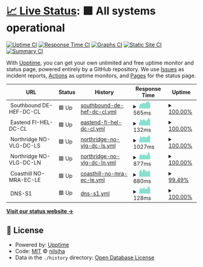 # [📈 Live Status](https://nilsjha.github.io/upptime-pub): <!--live status--> **🟩 All systems operational**

[![Uptime CI](https://github.com/nilsjha/upptime-pub/workflows/Uptime%20CI/badge.svg)](https://github.com/nilsjha/upptime-pub/actions?query=workflow%3A%22Uptime+CI%22)
[![Response Time CI](https://github.com/nilsjha/upptime-pub/workflows/Response%20Time%20CI/badge.svg)](https://github.com/nilsjha/upptime-pub/actions?query=workflow%3A%22Response+Time+CI%22)
[![Graphs CI](https://github.com/nilsjha/upptime-pub/workflows/Graphs%20CI/badge.svg)](https://github.com/nilsjha/upptime-pub/actions?query=workflow%3A%22Graphs+CI%22)
[![Static Site CI](https://github.com/nilsjha/upptime-pub/workflows/Static%20Site%20CI/badge.svg)](https://github.com/nilsjha/upptime-pub/actions?query=workflow%3A%22Static+Site+CI%22)
[![Summary CI](https://github.com/nilsjha/upptime-pub/workflows/Summary%20CI/badge.svg)](https://github.com/nilsjha/upptime-pub/actions?query=workflow%3A%22Summary+CI%22)

With [Upptime](https://upptime.js.org), you can get your own unlimited and free uptime monitor and status page, powered entirely by a GitHub repository. We use [Issues](https://github.com/nilsjha/upptime-pub/issues) as incident reports, [Actions](https://github.com/nilsjha/upptime-pub/actions) as uptime monitors, and [Pages](https://nilsjha.github.io/upptime-pub) for the status page.

<!--start: status pages-->
<!-- This summary is generated by Upptime (https://github.com/upptime/upptime) -->
<!-- Do not edit this manually, your changes will be overwritten -->
<!-- prettier-ignore -->
| URL | Status | History | Response Time | Uptime |
| --- | ------ | ------- | ------------- | ------ |
| <img alt="" src="https://favicons.githubusercontent.com/null" height="13"> Southbound DE-HEF-DC-CL | 🟩 Up | [southbound-de-hef-dc-cl.yml](https://github.com/nilsjha/upptime-pub/commits/HEAD/history/southbound-de-hef-dc-cl.yml) | <details><summary><img alt="Response time graph" src="./graphs/southbound-de-hef-dc-cl/response-time-week.png" height="20"> 565ms</summary><br><a href="https://nilsjha.github.io/upptime-pub/history/southbound-de-hef-dc-cl"><img alt="Response time 595" src="https://img.shields.io/endpoint?url=https%3A%2F%2Fraw.githubusercontent.com%2Fnilsjha%2Fupptime-pub%2FHEAD%2Fapi%2Fsouthbound-de-hef-dc-cl%2Fresponse-time.json"></a><br><a href="https://nilsjha.github.io/upptime-pub/history/southbound-de-hef-dc-cl"><img alt="24-hour response time 453" src="https://img.shields.io/endpoint?url=https%3A%2F%2Fraw.githubusercontent.com%2Fnilsjha%2Fupptime-pub%2FHEAD%2Fapi%2Fsouthbound-de-hef-dc-cl%2Fresponse-time-day.json"></a><br><a href="https://nilsjha.github.io/upptime-pub/history/southbound-de-hef-dc-cl"><img alt="7-day response time 565" src="https://img.shields.io/endpoint?url=https%3A%2F%2Fraw.githubusercontent.com%2Fnilsjha%2Fupptime-pub%2FHEAD%2Fapi%2Fsouthbound-de-hef-dc-cl%2Fresponse-time-week.json"></a><br><a href="https://nilsjha.github.io/upptime-pub/history/southbound-de-hef-dc-cl"><img alt="30-day response time 576" src="https://img.shields.io/endpoint?url=https%3A%2F%2Fraw.githubusercontent.com%2Fnilsjha%2Fupptime-pub%2FHEAD%2Fapi%2Fsouthbound-de-hef-dc-cl%2Fresponse-time-month.json"></a><br><a href="https://nilsjha.github.io/upptime-pub/history/southbound-de-hef-dc-cl"><img alt="1-year response time 595" src="https://img.shields.io/endpoint?url=https%3A%2F%2Fraw.githubusercontent.com%2Fnilsjha%2Fupptime-pub%2FHEAD%2Fapi%2Fsouthbound-de-hef-dc-cl%2Fresponse-time-year.json"></a></details> | <details><summary><a href="https://nilsjha.github.io/upptime-pub/history/southbound-de-hef-dc-cl">100.00%</a></summary><a href="https://nilsjha.github.io/upptime-pub/history/southbound-de-hef-dc-cl"><img alt="All-time uptime 99.93%" src="https://img.shields.io/endpoint?url=https%3A%2F%2Fraw.githubusercontent.com%2Fnilsjha%2Fupptime-pub%2FHEAD%2Fapi%2Fsouthbound-de-hef-dc-cl%2Fuptime.json"></a><br><a href="https://nilsjha.github.io/upptime-pub/history/southbound-de-hef-dc-cl"><img alt="24-hour uptime 100.00%" src="https://img.shields.io/endpoint?url=https%3A%2F%2Fraw.githubusercontent.com%2Fnilsjha%2Fupptime-pub%2FHEAD%2Fapi%2Fsouthbound-de-hef-dc-cl%2Fuptime-day.json"></a><br><a href="https://nilsjha.github.io/upptime-pub/history/southbound-de-hef-dc-cl"><img alt="7-day uptime 100.00%" src="https://img.shields.io/endpoint?url=https%3A%2F%2Fraw.githubusercontent.com%2Fnilsjha%2Fupptime-pub%2FHEAD%2Fapi%2Fsouthbound-de-hef-dc-cl%2Fuptime-week.json"></a><br><a href="https://nilsjha.github.io/upptime-pub/history/southbound-de-hef-dc-cl"><img alt="30-day uptime 100.00%" src="https://img.shields.io/endpoint?url=https%3A%2F%2Fraw.githubusercontent.com%2Fnilsjha%2Fupptime-pub%2FHEAD%2Fapi%2Fsouthbound-de-hef-dc-cl%2Fuptime-month.json"></a><br><a href="https://nilsjha.github.io/upptime-pub/history/southbound-de-hef-dc-cl"><img alt="1-year uptime 99.93%" src="https://img.shields.io/endpoint?url=https%3A%2F%2Fraw.githubusercontent.com%2Fnilsjha%2Fupptime-pub%2FHEAD%2Fapi%2Fsouthbound-de-hef-dc-cl%2Fuptime-year.json"></a></details>
| <img alt="" src="https://favicons.githubusercontent.com/null" height="13"> Eastend FI-HEL-DC-CL | 🟩 Up | [eastend-fi-hel-dc-cl.yml](https://github.com/nilsjha/upptime-pub/commits/HEAD/history/eastend-fi-hel-dc-cl.yml) | <details><summary><img alt="Response time graph" src="./graphs/eastend-fi-hel-dc-cl/response-time-week.png" height="20"> 132ms</summary><br><a href="https://nilsjha.github.io/upptime-pub/history/eastend-fi-hel-dc-cl"><img alt="Response time 148" src="https://img.shields.io/endpoint?url=https%3A%2F%2Fraw.githubusercontent.com%2Fnilsjha%2Fupptime-pub%2FHEAD%2Fapi%2Feastend-fi-hel-dc-cl%2Fresponse-time.json"></a><br><a href="https://nilsjha.github.io/upptime-pub/history/eastend-fi-hel-dc-cl"><img alt="24-hour response time 114" src="https://img.shields.io/endpoint?url=https%3A%2F%2Fraw.githubusercontent.com%2Fnilsjha%2Fupptime-pub%2FHEAD%2Fapi%2Feastend-fi-hel-dc-cl%2Fresponse-time-day.json"></a><br><a href="https://nilsjha.github.io/upptime-pub/history/eastend-fi-hel-dc-cl"><img alt="7-day response time 132" src="https://img.shields.io/endpoint?url=https%3A%2F%2Fraw.githubusercontent.com%2Fnilsjha%2Fupptime-pub%2FHEAD%2Fapi%2Feastend-fi-hel-dc-cl%2Fresponse-time-week.json"></a><br><a href="https://nilsjha.github.io/upptime-pub/history/eastend-fi-hel-dc-cl"><img alt="30-day response time 134" src="https://img.shields.io/endpoint?url=https%3A%2F%2Fraw.githubusercontent.com%2Fnilsjha%2Fupptime-pub%2FHEAD%2Fapi%2Feastend-fi-hel-dc-cl%2Fresponse-time-month.json"></a><br><a href="https://nilsjha.github.io/upptime-pub/history/eastend-fi-hel-dc-cl"><img alt="1-year response time 148" src="https://img.shields.io/endpoint?url=https%3A%2F%2Fraw.githubusercontent.com%2Fnilsjha%2Fupptime-pub%2FHEAD%2Fapi%2Feastend-fi-hel-dc-cl%2Fresponse-time-year.json"></a></details> | <details><summary><a href="https://nilsjha.github.io/upptime-pub/history/eastend-fi-hel-dc-cl">100.00%</a></summary><a href="https://nilsjha.github.io/upptime-pub/history/eastend-fi-hel-dc-cl"><img alt="All-time uptime 100.00%" src="https://img.shields.io/endpoint?url=https%3A%2F%2Fraw.githubusercontent.com%2Fnilsjha%2Fupptime-pub%2FHEAD%2Fapi%2Feastend-fi-hel-dc-cl%2Fuptime.json"></a><br><a href="https://nilsjha.github.io/upptime-pub/history/eastend-fi-hel-dc-cl"><img alt="24-hour uptime 100.00%" src="https://img.shields.io/endpoint?url=https%3A%2F%2Fraw.githubusercontent.com%2Fnilsjha%2Fupptime-pub%2FHEAD%2Fapi%2Feastend-fi-hel-dc-cl%2Fuptime-day.json"></a><br><a href="https://nilsjha.github.io/upptime-pub/history/eastend-fi-hel-dc-cl"><img alt="7-day uptime 100.00%" src="https://img.shields.io/endpoint?url=https%3A%2F%2Fraw.githubusercontent.com%2Fnilsjha%2Fupptime-pub%2FHEAD%2Fapi%2Feastend-fi-hel-dc-cl%2Fuptime-week.json"></a><br><a href="https://nilsjha.github.io/upptime-pub/history/eastend-fi-hel-dc-cl"><img alt="30-day uptime 100.00%" src="https://img.shields.io/endpoint?url=https%3A%2F%2Fraw.githubusercontent.com%2Fnilsjha%2Fupptime-pub%2FHEAD%2Fapi%2Feastend-fi-hel-dc-cl%2Fuptime-month.json"></a><br><a href="https://nilsjha.github.io/upptime-pub/history/eastend-fi-hel-dc-cl"><img alt="1-year uptime 100.00%" src="https://img.shields.io/endpoint?url=https%3A%2F%2Fraw.githubusercontent.com%2Fnilsjha%2Fupptime-pub%2FHEAD%2Fapi%2Feastend-fi-hel-dc-cl%2Fuptime-year.json"></a></details>
| <img alt="" src="https://favicons.githubusercontent.com/null" height="13"> Northridge NO-VLG-DC-LS | 🟩 Up | [northridge-no-vlg-dc-ls.yml](https://github.com/nilsjha/upptime-pub/commits/HEAD/history/northridge-no-vlg-dc-ls.yml) | <details><summary><img alt="Response time graph" src="./graphs/northridge-no-vlg-dc-ls/response-time-week.png" height="20"> 1027ms</summary><br><a href="https://nilsjha.github.io/upptime-pub/history/northridge-no-vlg-dc-ls"><img alt="Response time 1034" src="https://img.shields.io/endpoint?url=https%3A%2F%2Fraw.githubusercontent.com%2Fnilsjha%2Fupptime-pub%2FHEAD%2Fapi%2Fnorthridge-no-vlg-dc-ls%2Fresponse-time.json"></a><br><a href="https://nilsjha.github.io/upptime-pub/history/northridge-no-vlg-dc-ls"><img alt="24-hour response time 998" src="https://img.shields.io/endpoint?url=https%3A%2F%2Fraw.githubusercontent.com%2Fnilsjha%2Fupptime-pub%2FHEAD%2Fapi%2Fnorthridge-no-vlg-dc-ls%2Fresponse-time-day.json"></a><br><a href="https://nilsjha.github.io/upptime-pub/history/northridge-no-vlg-dc-ls"><img alt="7-day response time 1027" src="https://img.shields.io/endpoint?url=https%3A%2F%2Fraw.githubusercontent.com%2Fnilsjha%2Fupptime-pub%2FHEAD%2Fapi%2Fnorthridge-no-vlg-dc-ls%2Fresponse-time-week.json"></a><br><a href="https://nilsjha.github.io/upptime-pub/history/northridge-no-vlg-dc-ls"><img alt="30-day response time 1084" src="https://img.shields.io/endpoint?url=https%3A%2F%2Fraw.githubusercontent.com%2Fnilsjha%2Fupptime-pub%2FHEAD%2Fapi%2Fnorthridge-no-vlg-dc-ls%2Fresponse-time-month.json"></a><br><a href="https://nilsjha.github.io/upptime-pub/history/northridge-no-vlg-dc-ls"><img alt="1-year response time 1034" src="https://img.shields.io/endpoint?url=https%3A%2F%2Fraw.githubusercontent.com%2Fnilsjha%2Fupptime-pub%2FHEAD%2Fapi%2Fnorthridge-no-vlg-dc-ls%2Fresponse-time-year.json"></a></details> | <details><summary><a href="https://nilsjha.github.io/upptime-pub/history/northridge-no-vlg-dc-ls">100.00%</a></summary><a href="https://nilsjha.github.io/upptime-pub/history/northridge-no-vlg-dc-ls"><img alt="All-time uptime 92.34%" src="https://img.shields.io/endpoint?url=https%3A%2F%2Fraw.githubusercontent.com%2Fnilsjha%2Fupptime-pub%2FHEAD%2Fapi%2Fnorthridge-no-vlg-dc-ls%2Fuptime.json"></a><br><a href="https://nilsjha.github.io/upptime-pub/history/northridge-no-vlg-dc-ls"><img alt="24-hour uptime 100.00%" src="https://img.shields.io/endpoint?url=https%3A%2F%2Fraw.githubusercontent.com%2Fnilsjha%2Fupptime-pub%2FHEAD%2Fapi%2Fnorthridge-no-vlg-dc-ls%2Fuptime-day.json"></a><br><a href="https://nilsjha.github.io/upptime-pub/history/northridge-no-vlg-dc-ls"><img alt="7-day uptime 100.00%" src="https://img.shields.io/endpoint?url=https%3A%2F%2Fraw.githubusercontent.com%2Fnilsjha%2Fupptime-pub%2FHEAD%2Fapi%2Fnorthridge-no-vlg-dc-ls%2Fuptime-week.json"></a><br><a href="https://nilsjha.github.io/upptime-pub/history/northridge-no-vlg-dc-ls"><img alt="30-day uptime 99.81%" src="https://img.shields.io/endpoint?url=https%3A%2F%2Fraw.githubusercontent.com%2Fnilsjha%2Fupptime-pub%2FHEAD%2Fapi%2Fnorthridge-no-vlg-dc-ls%2Fuptime-month.json"></a><br><a href="https://nilsjha.github.io/upptime-pub/history/northridge-no-vlg-dc-ls"><img alt="1-year uptime 92.34%" src="https://img.shields.io/endpoint?url=https%3A%2F%2Fraw.githubusercontent.com%2Fnilsjha%2Fupptime-pub%2FHEAD%2Fapi%2Fnorthridge-no-vlg-dc-ls%2Fuptime-year.json"></a></details>
| <img alt="" src="https://favicons.githubusercontent.com/null" height="13"> Northridge NO-VLG-DC-LN | 🟩 Up | [northridge-no-vlg-dc-ln.yml](https://github.com/nilsjha/upptime-pub/commits/HEAD/history/northridge-no-vlg-dc-ln.yml) | <details><summary><img alt="Response time graph" src="./graphs/northridge-no-vlg-dc-ln/response-time-week.png" height="20"> 877ms</summary><br><a href="https://nilsjha.github.io/upptime-pub/history/northridge-no-vlg-dc-ln"><img alt="Response time 958" src="https://img.shields.io/endpoint?url=https%3A%2F%2Fraw.githubusercontent.com%2Fnilsjha%2Fupptime-pub%2FHEAD%2Fapi%2Fnorthridge-no-vlg-dc-ln%2Fresponse-time.json"></a><br><a href="https://nilsjha.github.io/upptime-pub/history/northridge-no-vlg-dc-ln"><img alt="24-hour response time 717" src="https://img.shields.io/endpoint?url=https%3A%2F%2Fraw.githubusercontent.com%2Fnilsjha%2Fupptime-pub%2FHEAD%2Fapi%2Fnorthridge-no-vlg-dc-ln%2Fresponse-time-day.json"></a><br><a href="https://nilsjha.github.io/upptime-pub/history/northridge-no-vlg-dc-ln"><img alt="7-day response time 877" src="https://img.shields.io/endpoint?url=https%3A%2F%2Fraw.githubusercontent.com%2Fnilsjha%2Fupptime-pub%2FHEAD%2Fapi%2Fnorthridge-no-vlg-dc-ln%2Fresponse-time-week.json"></a><br><a href="https://nilsjha.github.io/upptime-pub/history/northridge-no-vlg-dc-ln"><img alt="30-day response time 903" src="https://img.shields.io/endpoint?url=https%3A%2F%2Fraw.githubusercontent.com%2Fnilsjha%2Fupptime-pub%2FHEAD%2Fapi%2Fnorthridge-no-vlg-dc-ln%2Fresponse-time-month.json"></a><br><a href="https://nilsjha.github.io/upptime-pub/history/northridge-no-vlg-dc-ln"><img alt="1-year response time 958" src="https://img.shields.io/endpoint?url=https%3A%2F%2Fraw.githubusercontent.com%2Fnilsjha%2Fupptime-pub%2FHEAD%2Fapi%2Fnorthridge-no-vlg-dc-ln%2Fresponse-time-year.json"></a></details> | <details><summary><a href="https://nilsjha.github.io/upptime-pub/history/northridge-no-vlg-dc-ln">100.00%</a></summary><a href="https://nilsjha.github.io/upptime-pub/history/northridge-no-vlg-dc-ln"><img alt="All-time uptime 93.05%" src="https://img.shields.io/endpoint?url=https%3A%2F%2Fraw.githubusercontent.com%2Fnilsjha%2Fupptime-pub%2FHEAD%2Fapi%2Fnorthridge-no-vlg-dc-ln%2Fuptime.json"></a><br><a href="https://nilsjha.github.io/upptime-pub/history/northridge-no-vlg-dc-ln"><img alt="24-hour uptime 100.00%" src="https://img.shields.io/endpoint?url=https%3A%2F%2Fraw.githubusercontent.com%2Fnilsjha%2Fupptime-pub%2FHEAD%2Fapi%2Fnorthridge-no-vlg-dc-ln%2Fuptime-day.json"></a><br><a href="https://nilsjha.github.io/upptime-pub/history/northridge-no-vlg-dc-ln"><img alt="7-day uptime 100.00%" src="https://img.shields.io/endpoint?url=https%3A%2F%2Fraw.githubusercontent.com%2Fnilsjha%2Fupptime-pub%2FHEAD%2Fapi%2Fnorthridge-no-vlg-dc-ln%2Fuptime-week.json"></a><br><a href="https://nilsjha.github.io/upptime-pub/history/northridge-no-vlg-dc-ln"><img alt="30-day uptime 99.81%" src="https://img.shields.io/endpoint?url=https%3A%2F%2Fraw.githubusercontent.com%2Fnilsjha%2Fupptime-pub%2FHEAD%2Fapi%2Fnorthridge-no-vlg-dc-ln%2Fuptime-month.json"></a><br><a href="https://nilsjha.github.io/upptime-pub/history/northridge-no-vlg-dc-ln"><img alt="1-year uptime 93.05%" src="https://img.shields.io/endpoint?url=https%3A%2F%2Fraw.githubusercontent.com%2Fnilsjha%2Fupptime-pub%2FHEAD%2Fapi%2Fnorthridge-no-vlg-dc-ln%2Fuptime-year.json"></a></details>
| <img alt="" src="https://favicons.githubusercontent.com/null" height="13"> Coasthill NO-MRA-EC-LE | 🟩 Up | [coasthill-no-mra-ec-le.yml](https://github.com/nilsjha/upptime-pub/commits/HEAD/history/coasthill-no-mra-ec-le.yml) | <details><summary><img alt="Response time graph" src="./graphs/coasthill-no-mra-ec-le/response-time-week.png" height="20"> 680ms</summary><br><a href="https://nilsjha.github.io/upptime-pub/history/coasthill-no-mra-ec-le"><img alt="Response time 801" src="https://img.shields.io/endpoint?url=https%3A%2F%2Fraw.githubusercontent.com%2Fnilsjha%2Fupptime-pub%2FHEAD%2Fapi%2Fcoasthill-no-mra-ec-le%2Fresponse-time.json"></a><br><a href="https://nilsjha.github.io/upptime-pub/history/coasthill-no-mra-ec-le"><img alt="24-hour response time 488" src="https://img.shields.io/endpoint?url=https%3A%2F%2Fraw.githubusercontent.com%2Fnilsjha%2Fupptime-pub%2FHEAD%2Fapi%2Fcoasthill-no-mra-ec-le%2Fresponse-time-day.json"></a><br><a href="https://nilsjha.github.io/upptime-pub/history/coasthill-no-mra-ec-le"><img alt="7-day response time 680" src="https://img.shields.io/endpoint?url=https%3A%2F%2Fraw.githubusercontent.com%2Fnilsjha%2Fupptime-pub%2FHEAD%2Fapi%2Fcoasthill-no-mra-ec-le%2Fresponse-time-week.json"></a><br><a href="https://nilsjha.github.io/upptime-pub/history/coasthill-no-mra-ec-le"><img alt="30-day response time 690" src="https://img.shields.io/endpoint?url=https%3A%2F%2Fraw.githubusercontent.com%2Fnilsjha%2Fupptime-pub%2FHEAD%2Fapi%2Fcoasthill-no-mra-ec-le%2Fresponse-time-month.json"></a><br><a href="https://nilsjha.github.io/upptime-pub/history/coasthill-no-mra-ec-le"><img alt="1-year response time 801" src="https://img.shields.io/endpoint?url=https%3A%2F%2Fraw.githubusercontent.com%2Fnilsjha%2Fupptime-pub%2FHEAD%2Fapi%2Fcoasthill-no-mra-ec-le%2Fresponse-time-year.json"></a></details> | <details><summary><a href="https://nilsjha.github.io/upptime-pub/history/coasthill-no-mra-ec-le">99.49%</a></summary><a href="https://nilsjha.github.io/upptime-pub/history/coasthill-no-mra-ec-le"><img alt="All-time uptime 99.73%" src="https://img.shields.io/endpoint?url=https%3A%2F%2Fraw.githubusercontent.com%2Fnilsjha%2Fupptime-pub%2FHEAD%2Fapi%2Fcoasthill-no-mra-ec-le%2Fuptime.json"></a><br><a href="https://nilsjha.github.io/upptime-pub/history/coasthill-no-mra-ec-le"><img alt="24-hour uptime 100.00%" src="https://img.shields.io/endpoint?url=https%3A%2F%2Fraw.githubusercontent.com%2Fnilsjha%2Fupptime-pub%2FHEAD%2Fapi%2Fcoasthill-no-mra-ec-le%2Fuptime-day.json"></a><br><a href="https://nilsjha.github.io/upptime-pub/history/coasthill-no-mra-ec-le"><img alt="7-day uptime 99.49%" src="https://img.shields.io/endpoint?url=https%3A%2F%2Fraw.githubusercontent.com%2Fnilsjha%2Fupptime-pub%2FHEAD%2Fapi%2Fcoasthill-no-mra-ec-le%2Fuptime-week.json"></a><br><a href="https://nilsjha.github.io/upptime-pub/history/coasthill-no-mra-ec-le"><img alt="30-day uptime 99.85%" src="https://img.shields.io/endpoint?url=https%3A%2F%2Fraw.githubusercontent.com%2Fnilsjha%2Fupptime-pub%2FHEAD%2Fapi%2Fcoasthill-no-mra-ec-le%2Fuptime-month.json"></a><br><a href="https://nilsjha.github.io/upptime-pub/history/coasthill-no-mra-ec-le"><img alt="1-year uptime 99.73%" src="https://img.shields.io/endpoint?url=https%3A%2F%2Fraw.githubusercontent.com%2Fnilsjha%2Fupptime-pub%2FHEAD%2Fapi%2Fcoasthill-no-mra-ec-le%2Fuptime-year.json"></a></details>
| <img alt="" src="https://favicons.githubusercontent.com/null" height="13"> DNS-S1 | 🟩 Up | [dns-s1.yml](https://github.com/nilsjha/upptime-pub/commits/HEAD/history/dns-s1.yml) | <details><summary><img alt="Response time graph" src="./graphs/dns-s1/response-time-week.png" height="20"> 128ms</summary><br><a href="https://nilsjha.github.io/upptime-pub/history/dns-s1"><img alt="Response time 141" src="https://img.shields.io/endpoint?url=https%3A%2F%2Fraw.githubusercontent.com%2Fnilsjha%2Fupptime-pub%2FHEAD%2Fapi%2Fdns-s1%2Fresponse-time.json"></a><br><a href="https://nilsjha.github.io/upptime-pub/history/dns-s1"><img alt="24-hour response time 107" src="https://img.shields.io/endpoint?url=https%3A%2F%2Fraw.githubusercontent.com%2Fnilsjha%2Fupptime-pub%2FHEAD%2Fapi%2Fdns-s1%2Fresponse-time-day.json"></a><br><a href="https://nilsjha.github.io/upptime-pub/history/dns-s1"><img alt="7-day response time 128" src="https://img.shields.io/endpoint?url=https%3A%2F%2Fraw.githubusercontent.com%2Fnilsjha%2Fupptime-pub%2FHEAD%2Fapi%2Fdns-s1%2Fresponse-time-week.json"></a><br><a href="https://nilsjha.github.io/upptime-pub/history/dns-s1"><img alt="30-day response time 129" src="https://img.shields.io/endpoint?url=https%3A%2F%2Fraw.githubusercontent.com%2Fnilsjha%2Fupptime-pub%2FHEAD%2Fapi%2Fdns-s1%2Fresponse-time-month.json"></a><br><a href="https://nilsjha.github.io/upptime-pub/history/dns-s1"><img alt="1-year response time 141" src="https://img.shields.io/endpoint?url=https%3A%2F%2Fraw.githubusercontent.com%2Fnilsjha%2Fupptime-pub%2FHEAD%2Fapi%2Fdns-s1%2Fresponse-time-year.json"></a></details> | <details><summary><a href="https://nilsjha.github.io/upptime-pub/history/dns-s1">100.00%</a></summary><a href="https://nilsjha.github.io/upptime-pub/history/dns-s1"><img alt="All-time uptime 100.00%" src="https://img.shields.io/endpoint?url=https%3A%2F%2Fraw.githubusercontent.com%2Fnilsjha%2Fupptime-pub%2FHEAD%2Fapi%2Fdns-s1%2Fuptime.json"></a><br><a href="https://nilsjha.github.io/upptime-pub/history/dns-s1"><img alt="24-hour uptime 100.00%" src="https://img.shields.io/endpoint?url=https%3A%2F%2Fraw.githubusercontent.com%2Fnilsjha%2Fupptime-pub%2FHEAD%2Fapi%2Fdns-s1%2Fuptime-day.json"></a><br><a href="https://nilsjha.github.io/upptime-pub/history/dns-s1"><img alt="7-day uptime 100.00%" src="https://img.shields.io/endpoint?url=https%3A%2F%2Fraw.githubusercontent.com%2Fnilsjha%2Fupptime-pub%2FHEAD%2Fapi%2Fdns-s1%2Fuptime-week.json"></a><br><a href="https://nilsjha.github.io/upptime-pub/history/dns-s1"><img alt="30-day uptime 100.00%" src="https://img.shields.io/endpoint?url=https%3A%2F%2Fraw.githubusercontent.com%2Fnilsjha%2Fupptime-pub%2FHEAD%2Fapi%2Fdns-s1%2Fuptime-month.json"></a><br><a href="https://nilsjha.github.io/upptime-pub/history/dns-s1"><img alt="1-year uptime 100.00%" src="https://img.shields.io/endpoint?url=https%3A%2F%2Fraw.githubusercontent.com%2Fnilsjha%2Fupptime-pub%2FHEAD%2Fapi%2Fdns-s1%2Fuptime-year.json"></a></details>

<!--end: status pages-->

[**Visit our status website →**](https://nilsjha.github.io/upptime-pub)

## 📄 License

- Powered by: [Upptime](https://github.com/upptime/upptime)
- Code: [MIT](./LICENSE) © [nilsjha](https://nilsjha.github.io/upptime-pub)
- Data in the `./history` directory: [Open Database License](https://opendatacommons.org/licenses/odbl/1-0/)

